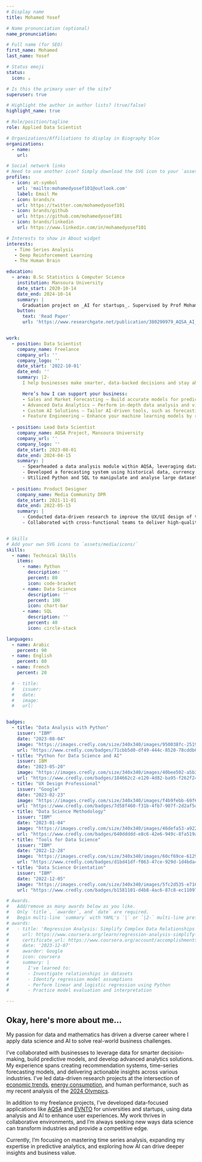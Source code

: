 ```yaml
---
# Display name
title: Mohamed Yosef

# Name pronunciation (optional)
name_pronunciation: 

# Full name (for SEO)
first_name: Mohamed
last_name: Yosef

# Status emoji
status:
  icon: ☕️

# Is this the primary user of the site?
superuser: true

# Highlight the author in author lists? (true/false)
highlight_name: true

# Role/position/tagline
role: Applied Data Scientist

# Organizations/Affiliations to display in Biography blox
organizations:
  - name: 
    url: 

# Social network links
# Need to use another icon? Simply download the SVG icon to your `assets/media/icons/` folder.
profiles:
  - icon: at-symbol
    url: 'mailto:mohamedyosef101@outlook.com'
    label: Email Me
  - icon: brands/x
    url: https://twitter.com/mohamedyosef101
  - icon: brands/github
    url: https://github.com/mohamedyosef101
  - icon: brands/linkedin
    url: https://www.linkedin.com/in/mohamedyosef101

# Interests to show in About widget
interests:
   - Time Series Analysis
   - Deep Reinforcement Learning
   - The Human Brain 

education:
  - area: B.Sc Statistics & Computer Science
    institution: Mansoura University
    date_start: 2020-10-14
    date_end: 2024-10-14
    summary: |
      Graduation project on _AI for startups_. Supervised by Prof Mohamed Ibrahim.
    button:
      text: 'Read Paper'
      url: 'https://www.researchgate.net/publication/380290979_AQSA_AI_for_Startups'


work:
  - position: Data Scientist
    company_name: Freelance
    company_url: ''
    company_logo: ''
    date_start: '2022-10-01'
    date_end: ''
    summary: |2-
      I help businesses make smarter, data-backed decisions and stay ahead of the competition by extracting actionable insights from their data.

      Here’s how I can support your business:
      - Sales and Market Forecasting – Build accurate models for predicting sales trends, interest rates, and market behaviours to inform strategic decisions. 
      - Advanced Data Analytics – Perform in-depth data analysis and visualizations to help you understand your business performance and customer behaviours.
      - Custom AI Solutions – Tailor AI-driven tools, such as forecasting systems, to automate business processes, improving efficiency and driving growth.
      - Feature Engineering – Enhance your machine learning models by refining the input data for higher accuracy and better performance.
  
  - position: Lead Data Scientist 
    company_name: AQSA Project, Mansoura University
    company_url: ''
    company_logo: ''
    date_start: 2023-08-01
    date_end: 2024-04-15
    summary: |
      - Spearheaded a data analysis module within AQSA, leveraging data pre-processing techniques and statistical analysis to extract actionable insights for small businesses.
      - Developed a forecasting system using historical data, currency exchange rates, and market trends to provide predictive insights into sales and business growth.
      - Utilized Python and SQL to manipulate and analyse large datasets streamlining the decision-making process for business stakeholders.
  
  - position: Product Designer
    company_name: Media Community DPR
    date_start: 2021-11-01
    date_end: 2022-05-15
    summary: |
      - Conducted data-driven research to improve the UX/UI design of the company’s digital products, ensuring the platform was optimized for user engagement. 
      - Collaborated with cross-functional teams to deliver high-quality design and prototype solutions


# Skills
# Add your own SVG icons to `assets/media/icons/`
skills:
  - name: Technical Skills
    items:
      - name: Python
        description: ''
        percent: 80
        icon: code-bracket
      - name: Data Science
        description: ''
        percent: 100
        icon: chart-bar
      - name: SQL
        description: ''
        percent: 40
        icon: circle-stack

languages:
  - name: Arabic
    percent: 90
  - name: English
    percent: 80
  - name: French
    percent: 20

  # - title: 
  #   issuer: 
  #   date: 
  #   image: 
  #   url: 


badges: 
  - title: "Data Analysis with Python"
    issuer: "IBM"
    date: "2023-08-04"
    image: "https://images.credly.com/size/340x340/images/950038fc-2519-4f79-8827-f71caf0f5095/image.png"
    url: "https://www.credly.com/badges/71cbb5d0-df49-444c-8520-78cddb6eb963/public_url"
  - title: "Python for Data Science and AI"
    issuer: IBM
    date: "2023-05-20"
    image: "https://images.credly.com/size/340x340/images/40bee502-a5b3-4365-90e7-57eed5067594/image.png"
    url: "https://www.credly.com/badges/184662c2-e120-4d82-ba95-f262f2425f50/public_url"
  - title: "UX Design Professional"
    issuer: "Google"
    date: "2023-02-23"
    image: "https://images.credly.com/size/340x340/images/f4b9febb-69f6-46d8-8797-1e504ebfe0f8/GCC_badge_UX_1000x1000.png"
    url: "https://www.credly.com/badges/7d58f460-f31b-4fb7-907f-2d2af5d5051f/public_url"
  - title: "Data Science Methodology"
    issuer: "IBM"
    date: "2023-01-04"
    image: "https://images.credly.com/size/340x340/images/46defa53-a922-47bd-94ea-b43488f5cd8a/Data_Science_Methodology_Foundational.png"
    url: "https://www.credly.com/badges/640ddddd-e8c6-42e6-949c-8fa519aedfb7/public_url"
  - title: "Tools for Data Science"
    issuer: "IBM"
    date: "2022-12-28"
    image: 'https://images.credly.com/size/340x340/images/60cf69ce-6129-425d-9a42-7732fa07da1e/Tools_for_Data_Science_Foundational.png'
    url: "https://www.credly.com/badges/d1bd41df-f063-47ce-929d-1d4bda44e70e/public_url"
  - title: "Data Science Orientation"
    issuer: "IBM"
    date: "2022-12-05"
    image: "https://images.credly.com/size/340x340/images/5fc2d535-e716-46c4-881a-f4822b8da0e5/Cognitive_Class_-_What_is_Data_Science.png"
    url: "https://www.credly.com/badges/b1581101-d4b8-4ac6-87c8-ec1109769fcd/public_url"

# Awards.
#   Add/remove as many awards below as you like.
#   Only `title`, `awarder`, and `date` are required.
#   Begin multi-line `summary` with YAML's `|` or `|2-` multi-line prefix and indent 2 spaces below.
# awards:
#   - title: 'Regression Analysis: Simplify Complex Data Relationships'
#     url: https://www.coursera.org/learn/regression-analysis-simplify-complex-data-relationships
#     certificate_url: https://www.coursera.org/account/accomplishments/verify/ZWENJ32JPU8T
#     date: '2023-12-07'
#     awarder: Google
#     icon: coursera
#     summary: |
#       I've learned to: 
#       - Investigate relationships in datasets
#       - Identify regression model assumptions 
#       - Perform linear and logistic regression using Python
#       - Practice model evaluation and interpretation

---
```

## Okay, here's more about me...

My passion for data and mathematics has driven a diverse career where I apply data science and AI to solve real-world business challenges.

I’ve collaborated with businesses to leverage data for smarter decision-making, build predictive models, and develop advanced analytics solutions. My experience spans creating recommendation systems, time-series forecasting models, and delivering actionable insights across various industries. I’ve led data-driven research projects at the intersection of [economic trends](https://mohamedyosef101.github.io/publication/unempgrowth/), [energy consumption](https://mohamedyosef101.github.io/publication/global-energy/), and human performance, such as my recent analysis of the [2024 Olympics](https://mohamedyosef101.github.io/publication/olympics-economics/).

In addition to my freelance projects, I’ve developed data-focused applications like [AQSA](https://mohamedyosef101.github.io/publication/aqsa/) and [EVNTO](https://mohamedyosef101.github.io/publication/evnto/) for universities and startups, using data analysis and AI to enhance user experiences. My work thrives in collaborative environments, and I’m always seeking new ways data science can transform industries and provide a competitive edge.

Currently, I’m focusing on mastering time series analysis, expanding my expertise in predictive analytics, and exploring how AI can drive deeper insights and business value.